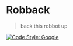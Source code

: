 # Robback

> back this robbot up

[![Code Style: Google](https://img.shields.io/badge/code%20style-google-blueviolet.svg)](https://github.com/google/gts)
